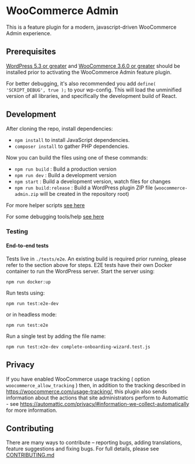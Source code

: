 # WooCommerce Admin

This is a feature plugin for a modern, javascript-driven WooCommerce Admin experience.

## Prerequisites

[WordPress 5.3 or greater](https://wordpress.org/download/) and [WooCommerce 3.6.0 or greater](https://wordpress.org/plugins/woocommerce/) should be installed prior to activating the WooCommerce Admin feature plugin.

For better debugging, it's also recommended you add `define( 'SCRIPT_DEBUG', true );` to your wp-config. This will load the unminified version of all libraries, and specifically the development build of React.

## Development

After cloning the repo, install dependencies:

 - `npm install` to install JavaScript dependencies.
 - `composer install` to gather PHP dependencies.

Now you can build the files using one of these commands:

 - `npm run build` : Build a production version
 - `npm run dev` : Build a development version
 - `npm start` : Build a development version, watch files for changes
 - `npm run build:release` : Build a WordPress plugin ZIP file (`woocommerce-admin.zip` will be created in the repository root)

For more helper scripts [see here](./CONTRIBUTING.md#helper-scripts)

For some debugging tools/help [see here](./CONTRIBUTING.md#debugging)

### Testing
#### End-to-end tests
Tests live in `./tests/e2e`. An existing build is required prior running, please refer to the section above for steps. E2E tests have their own Docker container to run the WordPress server. Start
the server using:
```
npm run docker:up
```
Run tests using:
```
npm run test:e2e-dev
```
or in headless mode:
```
npm run test:e2e
```
Run a single test by adding the file name:
```
npm run test:e2e-dev complete-onboarding-wizard.test.js
```

## Privacy

If you have enabled WooCommerce usage tracking ( option `woocommerce_allow_tracking` ) then, in addition to the tracking described in https://woocommerce.com/usage-tracking/, this plugin also sends information about the actions that site administrators perform to Automattic - see https://automattic.com/privacy/#information-we-collect-automatically for more information.

## Contributing

There are many ways to contribute – reporting bugs, adding translations, feature suggestions and fixing bugs. For full details, please see [CONTRIBUTING.md](./CONTRIBUTING.md)
